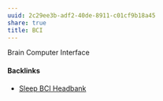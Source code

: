 ```yaml
---
uuid: 2c29ee3b-adf2-40de-8911-c01cf9b18a45
share: true
title: BCI
---
```

Brain Computer Interface

#### Backlinks

* [Sleep BCI Headbank](/7cd45fcd-49f5-4eeb-a410-15102ee28832)